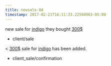```yaml
---
title: newsale-04
timestamp: 2017-02-21T16:11:33.22504963-05:00
---
```


new sale for [indigo](company_name) they bought [300$](amount_of_money)
* client/sale

< [300$](amount_of_money) sale for [indigo](company_name) has been added.
* client_sale/confirmation
